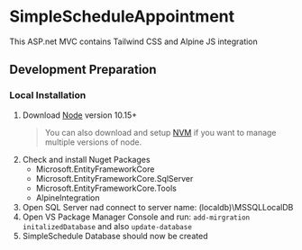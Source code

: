 # SimpleScheduleAppointment
This ASP.net MVC contains Tailwind CSS and Alpine JS integration


## Development Preparation

### Local Installation

1. Download [Node](https://nodejs.org/en/) version 10.15+
   > You can also download and setup [NVM](https://github.com/creationix/nvm) if you want to manage multiple versions of node.
2. Check and install Nuget Packages 
    - Microsoft.EntityFrameworkCore
    - Microsoft.EntityFrameworkCore.SqlServer
    - Microsoft.EntityFrameworkCore.Tools
    - AlpineIntegration
3. Open SQL Server nad connect to server name: (localdb)\MSSQLLocalDB
4. Open VS Package Manager Console and run:
    `add-mirgration initalizedDatabase` and also `update-database`
5. SimpleSchedule Database should now be created
